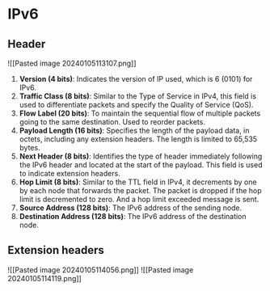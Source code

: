# IPv6
## Header
![[Pasted image 20240105113107.png]]

1. **Version (4 bits)**: Indicates the version of IP used, which is 6 (0101) for IPv6.
2. **Traffic Class (8 bits)**: Similar to the Type of Service in IPv4, this field is used to differentiate packets and specify the Quality of Service (QoS).
3. **Flow Label (20 bits)**: To maintain the sequential flow of multiple packets going to the same destination. Used to reorder packets.
4. **Payload Length (16 bits)**: Specifies the length of the payload data, in octets, including any extension headers. The length is limited to 65,535 bytes.
5. **Next Header (8 bits)**: Identifies the type of header immediately following the IPv6 header and located at the start of the payload. This field is used to indicate extension headers.
6. **Hop Limit (8 bits)**: Similar to the TTL field in IPv4, it decrements by one by each node that forwards the packet. The packet is dropped if the hop limit is decremented to zero. And a hop limit exceeded message is sent.
7. **Source Address (128 bits)**: The IPv6 address of the sending node.
8. **Destination Address (128 bits)**: The IPv6 address of the destination node.

## Extension headers
![[Pasted image 20240105114056.png]]
![[Pasted image 20240105114119.png]]